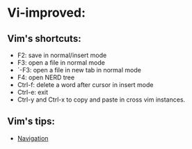 Vi-improved:
===========

## Vim's shortcuts:

- F2: save in normal/insert mode
- F3: open a file in normal mode
- `-F3: open a file in new tab in normal mode
- F4: open NERD tree
- Ctrl-f: delete a word after cursor in insert mode
- Ctrl-e: exit
- Ctrl-y and Ctrl-x to copy and paste in cross vim instances.

## Vim's tips:

- [Navigation](http://www.thegeekstuff.com/2009/03/8-essential-vim-editor-navigation-fundamentals/)